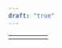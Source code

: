 ```yaml
---
draft: "true"
---
```


|     |     |     |     |     |
| --- | --- | --- | --- | --- |
|     |     |     |     |     |
